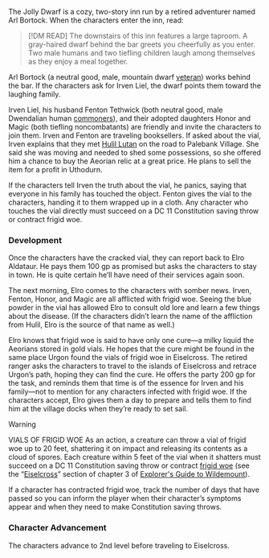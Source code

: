 The Jolly Dwarf is a cozy, two-story inn run by a retired adventurer named Arl Bortock. When the characters enter the inn, read:

> [!DM READ]
> The downstairs of this inn features a large taproom. A gray-haired dwarf behind the bar greets you cheerfully as you enter. Two male humans and two tiefling children laugh among themselves as they enjoy a meal together.

Arl Bortock (a neutral good, male, mountain dwarf [veteran](https://www.dndbeyond.com/monsters/17045-veteran)) works behind the bar. If the characters ask for Irven Liel, the dwarf points them toward the laughing family.

Irven Liel, his husband Fenton Tethwick (both neutral good, male Dwendalian human [commoners](https://www.dndbeyond.com/monsters/16829-commoner)), and their adopted daughters Honor and Magic (both tiefling noncombatants) are friendly and invite the characters to join them. Irven and Fenton are traveling booksellers. If asked about the vial, Irven explains that they met [Hulil Lutan](https://www.dndbeyond.com/monsters/744316-hulil-lutan) on the road to Palebank Village. She said she was moving and needed to shed some possessions, so she offered him a chance to buy the Aeorian relic at a great price. He plans to sell the item for a profit in Uthodurn.

If the characters tell Irven the truth about the vial, he panics, saying that everyone in his family has touched the object. Fenton gives the vial to the characters, handing it to them wrapped up in a cloth. Any character who touches the vial directly must succeed on a DC 11 Constitution saving throw or contract frigid woe.

### [](https://www.dndbeyond.com/sources/wa/frozen-sick#JollyDwarfDevelopment)Development

Once the characters have the cracked vial, they can report back to Elro Aldataur. He pays them 100 gp as promised but asks the characters to stay in town. He is quite certain he’ll have need of their services again soon.

The next morning, Elro comes to the characters with somber news. Irven, Fenton, Honor, and Magic are all afflicted with frigid woe. Seeing the blue powder in the vial has allowed Elro to consult old lore and learn a few things about the disease. (If the characters didn’t learn the name of the affliction from Hulil, Elro is the source of that name as well.)

Elro knows that frigid woe is said to have only one cure—a milky liquid the Aeorians stored in gold vials. He hopes that the cure might be found in the same place Urgon found the vials of frigid woe in Eiselcross. The retired ranger asks the characters to travel to the islands of Eiselcross and retrace Urgon’s path, hoping they can find the cure. He offers the party 200 gp for the task, and reminds them that time is of the essence for Irven and his family—not to mention for any characters infected with frigid woe. If the characters accept, Elro gives them a day to prepare and tells them to find him at the village docks when they’re ready to set sail.

> [!warning]
> VIALS OF FRIGID WOE
> As an action, a creature can throw a vial of frigid woe up to 20 feet, shattering it on impact and releasing its contents as a cloud of spores. Each creature within 5 feet of the vial when it shatters must succeed on a DC 11 Constitution saving throw or contract [frigid woe](https://www.dndbeyond.com/sources/egtw/wildemount-gazetteer-eiselcross#FrigidWoe) (see the “[Eiselcross](https://www.dndbeyond.com/sources/egtw/wildemount-gazetteer-eiselcross)” section of chapter 3 of [Explorer's Guide to Wildemount](https://www.dndbeyond.com/sources/egtw)).
> 
> If a character has contracted frigid woe, track the number of days that have passed so you can inform the player when their character’s symptoms appear and when they need to make Constitution saving throws.

### [](https://www.dndbeyond.com/sources/wa/frozen-sick#CharacterAdvancement4)Character Advancement

The characters advance to 2nd level before traveling to Eiselcross.